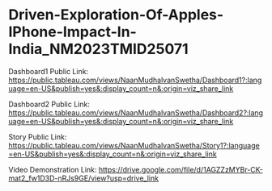 # Driven-Exploration-Of-Apples-IPhone-Impact-In-India_NM2023TMID25071
Dashboard1 Public Link: https://public.tableau.com/views/NaanMudhalvanSwetha/Dashboard1?:language=en-US&publish=yes&:display_count=n&:origin=viz_share_link 


Dashboard2 Public Link: https://public.tableau.com/views/NaanMudhalvanSwetha/Dashboard2?:language=en-US&publish=yes&:display_count=n&:origin=viz_share_link 



Story Public Link: https://public.tableau.com/views/NaanMudhalvanSwetha/Story1?:language=en-US&publish=yes&:display_count=n&:origin=viz_share_link 


Video Demonstration Link: https://drive.google.com/file/d/1AGZZzMYBr-CK-mat2_fw1D3D-nRJs9GE/view?usp=drive_link
